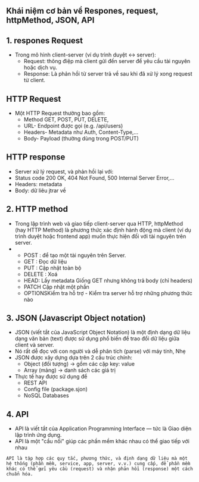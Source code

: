 ## Khái niệm cơ bản về Respones, request, httpMethod, JSON, API

## 1. respones Request

-   Trong mô hình client–server (ví dụ trình duyệt ↔ server):
    -   Request: thông điệp mà client gửi đến server để yêu cầu tài nguyên hoặc dịch vụ.
    -   Response: Là phản hồi từ server trả về sau khi đã xử lý xong request từ client.

## HTTP Request

-   Một HTTP Request thường bao gồm:
    -   Method
        GET, POST, PUT, DELETE,
    -   URL- Endpoint được gọi (e.g. /api/users)
    -   Headers- Metadata như Auth, Content-Type,...
    -   Body- Payload (thường dùng trong POST/PUT)

## HTTP response

-   Server xử lý request, và phản hồi lại với:
-   Status code 200 OK, 404 Not Found, 500 Internal Server Error,...
-   Headers: metadata
-   Body: dữ liêu jtrar về

## 2. HTTP method

-   Trong lập trình web và giao tiếp client-server qua HTTP, httpMethod (hay HTTP Method) là phương thức xác định hành động mà client (ví dụ trình duyệt hoặc frontend app) muốn thực hiện đối với tài nguyên trên server.
-   -   POST : để tạo một tài nguyên trên Server.
    -   GET : Đọc dữ liệu
    -   PUT : Cập nhật toàn bộ
    -   DELETE : Xoá
    -   HEAD: Lấy metadata Giống GET nhưng không trả body (chỉ headers)
    -   PATCH Cập nhật một phần
    -   OPTIONSKiểm tra hỗ trợ - Kiểm tra server hỗ trợ những phương thức nào

## 3. JSON (Javascript Object notation)

-   JSON (viết tắt của JavaScript Object Notation) là một định dạng dữ liệu dạng văn bản (text) được sử dụng phổ biến để trao đổi dữ liệu giữa client và server.
-   Nó rất dễ đọc với con người và dễ phân tích (parse) với máy tính, Nhẹ
-   JSON được xây dựng dựa trên 2 cấu trúc chính:
    -   Object (đối tượng) → gồm các cặp key: value
    -   Array (mảng) → danh sách các giá trị
-   Thực tế hay được sử dụng để
    -   REST API
    -   Config file (package.sjon)
    -   NoSQL Databases

## 4. API

-   API là viết tắt của Application Programming Interface — tức là Giao diện lập trình ứng dụng.
-   API là một "cầu nối" giúp các phần mềm khác nhau có thể giao tiếp với nhau

```
API là tập hợp các quy tắc, phương thức, và định dạng dữ liệu mà một hệ thống (phần mềm, service, app, server, v.v.) cung cấp, để phần mềm khác có thể gửi yêu cầu (request) và nhận phản hồi (response) một cách chuẩn hóa.
```
